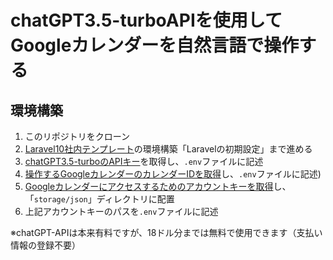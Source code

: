 # chatGPT3.5-turboAPIを使用してGoogleカレンダーを自然言語で操作する

## 環境構築

1. このリポジトリをクローン
2. [Laravel10社内テンプレート](https://github.com/epkotsoftware/template-laravel10-jp)の環境構築「Laravelの初期設定」まで進める
3. [chatGPT3.5-turboのAPIキー](https://saasis.jp/2023/03/06/%E9%81%82%E3%81%AB%E5%85%AC%E9%96%8B%E3%81%95%E3%82%8C%E3%81%9Fchatgpt-api%E3%81%A8%E3%81%AF%EF%BC%9F-%E5%88%A9%E7%94%A8%E3%81%99%E3%82%8B%E3%81%BE%E3%81%A7%E3%81%AE%E6%B5%81%E3%82%8C%E3%80%90/)を取得し、`.env`ファイルに記述
4. [操作するGoogleカレンダーのカレンダーIDを取得](https://blog.capilano-fw.com/?p=5365)し、`.env`ファイルに記述)
5. [Googleカレンダーにアクセスするためのアカウントキーを取得](https://blog.capilano-fw.com/?p=5365)し、「`storage/json`」ディレクトリに配置
6. 上記アカウントキーのパスを`.env`ファイルに記述


※chatGPT-APIは本来有料ですが、18ドル分までは無料で使用できます（支払い情報の登録不要）
